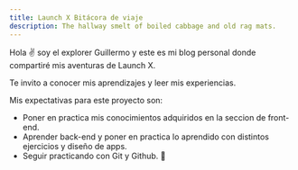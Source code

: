 ```yaml
---
title: Launch X Bitácora de viaje
description: The hallway smelt of boiled cabbage and old rag mats.
---
```


Hola ✌️  soy el explorer Guillermo y este es mi blog personal donde compartiré mis aventuras de Launch X.

Te invito a conocer mis aprendizajes y leer mis experiencias.


Mis expectativas para este proyecto son:
- Poner en practica mis conocimientos adquiridos en la seccion de front-end.
- Aprender back-end y poner en practica lo aprendido con distintos ejercicios y diseño de apps.
- Seguir practicando con Git y Github.
🚀
